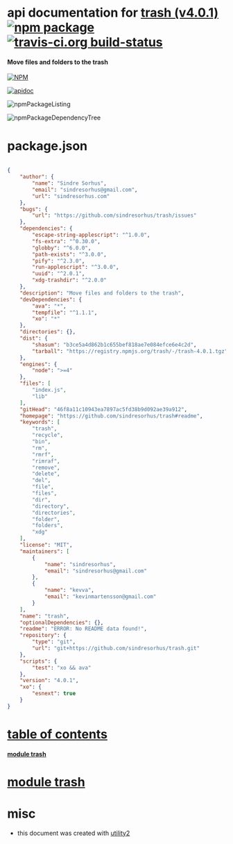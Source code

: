 # api documentation for  [trash (v4.0.1)](https://github.com/sindresorhus/trash#readme)  [![npm package](https://img.shields.io/npm/v/npmdoc-trash.svg?style=flat-square)](https://www.npmjs.org/package/npmdoc-trash) [![travis-ci.org build-status](https://api.travis-ci.org/npmdoc/node-npmdoc-trash.svg)](https://travis-ci.org/npmdoc/node-npmdoc-trash)
#### Move files and folders to the trash

[![NPM](https://nodei.co/npm/trash.png?downloads=true)](https://www.npmjs.com/package/trash)

[![apidoc](https://npmdoc.github.io/node-npmdoc-trash/build/screenCapture.buildNpmdoc.browser._2Fhome_2Ftravis_2Fbuild_2Fnpmdoc_2Fnode-npmdoc-trash_2Ftmp_2Fbuild_2Fapidoc.html.png)](https://npmdoc.github.io/node-npmdoc-trash/build/apidoc.html)

![npmPackageListing](https://npmdoc.github.io/node-npmdoc-trash/build/screenCapture.npmPackageListing.svg)

![npmPackageDependencyTree](https://npmdoc.github.io/node-npmdoc-trash/build/screenCapture.npmPackageDependencyTree.svg)



# package.json

```json

{
    "author": {
        "name": "Sindre Sorhus",
        "email": "sindresorhus@gmail.com",
        "url": "sindresorhus.com"
    },
    "bugs": {
        "url": "https://github.com/sindresorhus/trash/issues"
    },
    "dependencies": {
        "escape-string-applescript": "^1.0.0",
        "fs-extra": "^0.30.0",
        "globby": "^6.0.0",
        "path-exists": "^3.0.0",
        "pify": "^2.3.0",
        "run-applescript": "^3.0.0",
        "uuid": "^2.0.1",
        "xdg-trashdir": "^2.0.0"
    },
    "description": "Move files and folders to the trash",
    "devDependencies": {
        "ava": "*",
        "tempfile": "^1.1.1",
        "xo": "*"
    },
    "directories": {},
    "dist": {
        "shasum": "b3ce5a4d862b1c655bef818ae7e084efce6e4c2d",
        "tarball": "https://registry.npmjs.org/trash/-/trash-4.0.1.tgz"
    },
    "engines": {
        "node": ">=4"
    },
    "files": [
        "index.js",
        "lib"
    ],
    "gitHead": "46f8a11c10943ea7897ac5fd38b9d092ae39a912",
    "homepage": "https://github.com/sindresorhus/trash#readme",
    "keywords": [
        "trash",
        "recycle",
        "bin",
        "rm",
        "rmrf",
        "rimraf",
        "remove",
        "delete",
        "del",
        "file",
        "files",
        "dir",
        "directory",
        "directories",
        "folder",
        "folders",
        "xdg"
    ],
    "license": "MIT",
    "maintainers": [
        {
            "name": "sindresorhus",
            "email": "sindresorhus@gmail.com"
        },
        {
            "name": "kevva",
            "email": "kevinmartensson@gmail.com"
        }
    ],
    "name": "trash",
    "optionalDependencies": {},
    "readme": "ERROR: No README data found!",
    "repository": {
        "type": "git",
        "url": "git+https://github.com/sindresorhus/trash.git"
    },
    "scripts": {
        "test": "xo && ava"
    },
    "version": "4.0.1",
    "xo": {
        "esnext": true
    }
}
```



# <a name="apidoc.tableOfContents"></a>[table of contents](#apidoc.tableOfContents)

#### [module trash](#apidoc.module.trash)



# <a name="apidoc.module.trash"></a>[module trash](#apidoc.module.trash)



# misc
- this document was created with [utility2](https://github.com/kaizhu256/node-utility2)
